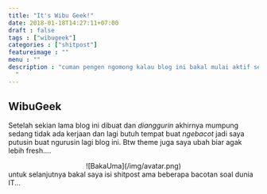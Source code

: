 ```yaml
---
title: "It's Wibu Geek!"
date: 2018-01-18T14:27:11+07:00
draft : false
tags : ["wibugeek"]
categories : ["shitpost"]
featureimage : ""
menu : ""
description : "cuman pengen ngomong kalau blog ini bakal mulai aktif setelah sekialn lama ngak ada yang pegang akhirnya gua pegang lagi...
  "
---
```

## WibuGeek 
Setelah sekian lama blog ini dibuat dan _dianggurin_ akhirnya mumpung sedang tidak ada kerjaan dan lagi butuh tempat buat _ngebacot_ jadi saya putusin buat ngurusin lagi blog ini. Btw theme juga saya ubah biar agak lebih fresh....  
<center>![BakaUma](/img/avatar.png)</center>  
untuk selanjutnya bakal saya isi shitpost ama beberapa bacotan soal dunia IT... 